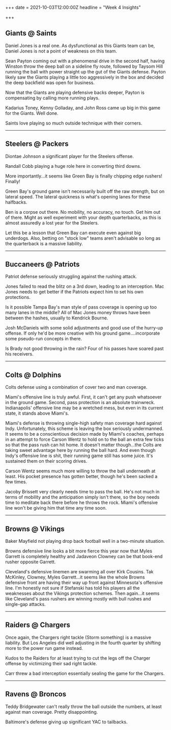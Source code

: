 +++
date = 2021-10-03T12:00:00Z
headline = "Week 4 Insights"

+++
## Giants @ Saints

Daniel Jones is a real one. As dysfunctional as this Giants team can be, Daniel Jones is not a point of weakness on this team.

Sean Payton coming out with a phenomenal drive in the second half, having Winston throw the deep ball on a sideline fly route, followed by Taysom Hill running the ball with power straight up the gut of the Giants defense. Payton likely saw the Giants playing a little too aggressively in the box and decided the deep backfield was open for business.

Now that the Giants are playing defensive backs deeper, Payton is compensating by calling more running plays.

Kadarius Toney, Kenny Golladay, and John Ross came up big in this game for the Giants. Well done.

Saints love playing so much outside technique with their corners.

***

## Steelers @ Packers

Diontae Johnson a significant player for the Steelers offense.

Randall Cobb playing a huge role here in converting third downs.

More importantly...it seems like Green Bay is finally chipping edge rushers! Finally!

Green Bay's ground game isn't necessarily built off the raw strength, but on lateral speed. The lateral quickness is what's opening lanes for these halfbacks.

Ben is a corpse out there. No mobility, no accuracy, no touch. Get him out of there. Might as well experiment with your depth quarterbacks, as this is almost assuredly a lost year for the Steelers.

Let this be a lesson that Green Bay can execute even against big underdogs. Also, betting on "stock low" teams aren't advisable so long as the quarterback is a massive liability.

***

## Buccaneers @ Patriots

Patriot defense seriously struggling against the rushing attack.

Jones failed to read the blitz on a 3rd down, leading to an interception. Mac Jones needs to get better if the Patriots expect him to set his own protections.

Is it possible Tampa Bay's man style of pass coverage is opening up too many lanes in the middle? All of Mac Jones money throws have been between the hashes, usually to Kendrick Bourne.

Josh McDaniels with some solid adjustments and good use of the hurry-up offense. If only he'd be more creative with his ground game....incorporate some pseudo-run concepts in there.

Is Brady not good throwing in the rain? Four of his passes have soared past his receivers.

***

## Colts @ Dolphins

Colts defense using a combination of cover two and man coverage.

Miami's offensive line is truly awful. First, it can't get any push whatsoever in the ground game. Second, pass protection is an absolute trainwreck. Indianapolis' offensive line may be a wretched mess, but even in its current state, it stands above Miami's.

Miami's defense is throwing single-high safety man coverage hard against Indy. Unfortunately, this scheme is leaving the box seriously undermanned. It seems to be a conscientious decision made by Miami's coaches, perhaps in an attempt to force Carson Wentz to hold on to the ball an extra few ticks so that the pass rush can hit home. It doesn't matter though...the Colts are taking sweet advantage here by running the ball hard. And even though Indy's offensive line is shit, their running game still has some juice. It's sustained them on their scoring drives.

Carson Wentz seems much more willing to throw the ball underneath at least. His pocket presence has gotten better, though he's been sacked a few times.

Jacoby Brissett very clearly needs time to pass the ball. He's not much in terms of mobility and the anticipation simply isn't there, so the boy needs time to meditate back there before he throws the rock. Miami's offensive line won't be giving him that time any time soon.

***

## Browns @ Vikings

Baker Mayfield not playing drop back football well in a two-minute situation.

Browns defensive line looks a bit more fierce this year now that Myles Garrett is completely healthy and Jadaveon Clowney can be that book-end rusher opposite Garrett.

Cleveland's defensive linemen are swarming all over Kirk Cousins. Tak McKinley, Clowney, Myles Garrett...it seems like the whole Browns defensive front are having their way up front against Minnesota's offensive line. I'm honestly not sure if Stefanski has told his players all the weaknesses about the Vikings protection schemes. Then again...it seems like Cleveland's pass rushers are winning mostly with bull rushes and single-gap attacks.

***

## Raiders @ Chargers

Once again, the Chargers right tackle (Storm something) is a massive liability. But Los Angeles did well adjusting in the fourth quarter by shifting more to the power run game instead.

Kudos to the Raiders for at least trying to cut the legs off the Charger offense by victimizing their sad right tackle.

Carr threw a bad interception essentially sealing the game for the Chargers.

***

## Ravens @ Broncos

Teddy Bridgewater can't really throw the ball outside the numbers, at least against man coverage. Pretty disappointing.

Baltimore's defense giving up significant YAC to tailbacks.